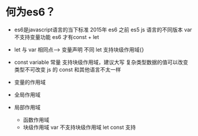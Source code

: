 # 何为es6？


- es6是javascript语言的当下标准
 2015年 es6
 之前 es5
 js 语言的不同版本
 var 不支持变量功能
 es6 才有const + let




 - let 与 var
     相同点--> 变量声明
     不同 let 支持块级作用域{}

 - const variable
    常量 支持块级作用域，建议大写
    复杂类型数据的值可以改变    类型不可改变
    js 的 const 和其他语言不太一样 
 - 变量的作用域
  - 全局作用域
  - 局部作用域
    - 函数作用域
    - 块级作用域
    var 不支持块级作用域
    let const 支持